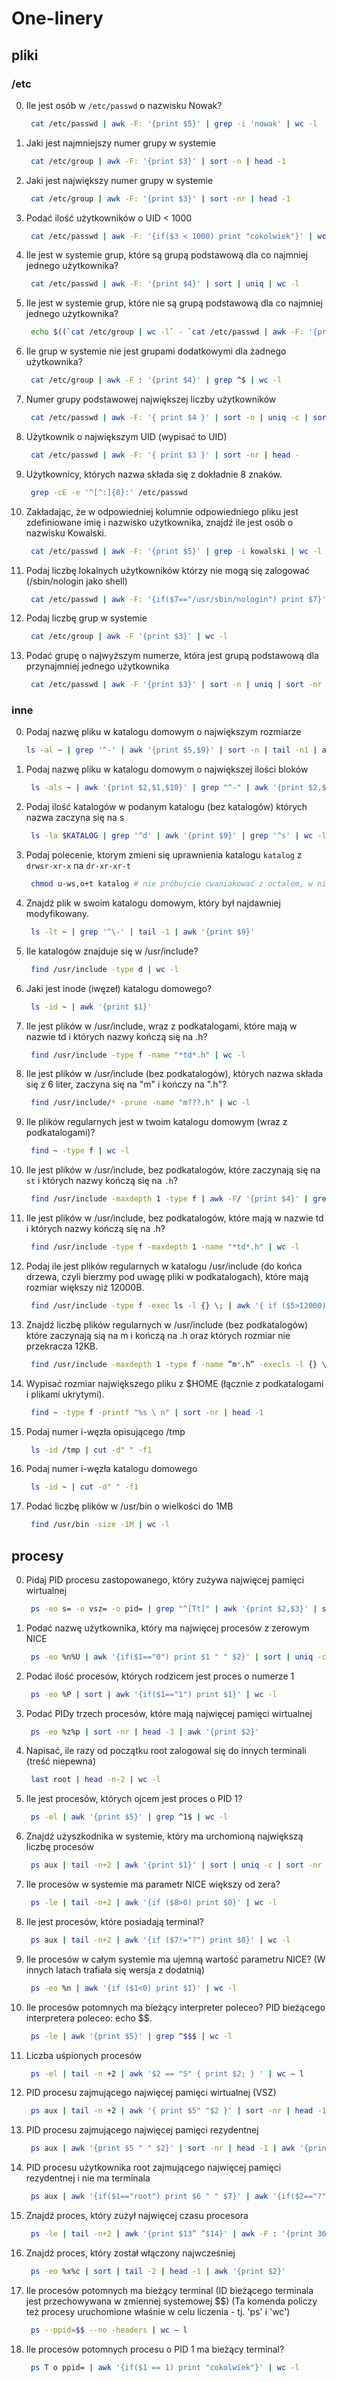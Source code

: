# One-linery

## pliki

### /etc

0. Ile jest osób w `/etc/passwd` o nazwisku Nowak?

    ```bash
     cat /etc/passwd | awk -F: '{print $5}' | grep -i 'nowak' | wc -l
    ```

0. Jaki jest najmniejszy numer grupy w systemie

    ```bash
     cat /etc/group | awk -F: '{print $3}' | sort -n | head -1
    ```

0. Jaki jest największy numer grupy w systemie

    ```bash
     cat /etc/group | awk -F: '{print $3}' | sort -nr | head -1
    ```

0. Podać ilość użytkowników o UID < 1000

    ```bash
     cat /etc/passwd | awk -F: '{if($3 < 1000) print "cokolwiek"}' | wc -l
    ```

0. Ile jest w systemie grup, które są grupą podstawową dla co najmniej jednego użytkownika?

    ```bash
     cat /etc/passwd | awk -F: '{print $4}' | sort | uniq | wc -l
    ```

0. Ile jest w systemie grup, które nie są grupą podstawową dla co najmniej jednego użytkownika?

    ```bash
     echo $((`cat /etc/group | wc -l` - `cat /etc/passwd | awk -F: '{print $4}' | sort -n | uniq | wc -l`))
    ```

0. Ile grup w systemie nie jest grupami dodatkowymi dla żadnego użytkownika?

    ```bash
     cat /etc/group | awk -F : '{print $4}' | grep ^$ | wc -l
    ```

0. Numer grupy podstawowej największej liczby użytkowników

    ```bash
     cat /etc/passwd | awk -F: '{ print $4 }' | sort -n | uniq -c | sort -nr | head -1 | awk '{ print $2 }'
    ```

0. Użytkownik o największym UID (wypisać to UID)

    ```bash
     cat /etc/passwd | awk -F: '{ print $3 }' | sort -nr | head -
    ```

0. Użytkownicy, których nazwa składa się z dokładnie 8 znaków.

    ```bash
     grep -cE -e '^[^:]{8}:' /etc/passwd
    ```

0. Zakładając, że w odpowiedniej kolumnie odpowiedniego pliku jest zdefiniowane imię i nazwisko użytkownika, znajdź ile jest osób o nazwisku Kowalski.

    ```bash
     cat /etc/passwd | awk -F: '{print $5}' | grep -i kowalski | wc -l
    ```

0. Podaj liczbę lokalnych użytkowników którzy nie mogą się zalogować (/sbin/nologin jako shell)

    ```bash
     cat /etc/passwd | awk -F: '{if($7=="/usr/sbin/nologin") print $7}' | wc -l
    ```

0. Podaj liczbę grup w systemie

    ```bash
     cat /etc/group | awk -F '{print $3}' | wc -l
    ```

0. Podać grupę o najwyższym numerze, która jest grupą podstawową dla przynajmniej jednego użytkownika

    ```bash
     cat /etc/passwd | awk -F '{print $3}' | sort -n | uniq | sort -nr | head -1
    ```

### inne

0. Podaj nazwę pliku w katalogu domowym o największym rozmiarze

    ```bash
    ls -al ~ | grep '^-' | awk '{print $5,$9}' | sort -n | tail -n1 | awk '{print $2}'
    ```

0. Podaj nazwę pliku w katalogu domowym o największej ilości bloków

    ```bash
     ls -als ~ | awk '{print $2,$1,$10}' | grep "^-" | awk '{print $2,$3}' | sort -nr | head -1 | awk '{print $2}'
    ```

0. Podaj ilość katalogów w podanym katalogu (bez katalogów) których nazwa zaczyna się na s

    ```bash
     ls -la $KATALOG | grep '^d' | awk '{print $9}' | grep '^s' | wc -l
    ```

0. Podaj polecenie, ktorym zmieni się uprawnienia katalogu `katalog` z `drwsr-xr-x` na `dr-xr-xr-t`

    ```bash
     chmod u-ws,o+t katalog # nie próbujcie cwaniakować z octalem, w niektórych implementacjach chmod nie resetuje SUID
    ```

0. Znajdź plik w swoim katalogu domowym, który był najdawniej modyfikowany.

    ```bash
     ls -lt ~ | grep '^\-' | tail -1 | awk '{print $9}'
    ```

0. Ile katalogów znajduje się w /usr/include?

    ```bash
     find /usr/include -type d | wc -l
    ```

0. Jaki jest inode (iwęzeł) katalogu domowego?

    ```bash
     ls -id ~ | awk '{print $1}'
    ```

0. Ile jest plików w /usr/include, wraz z podkatalogami, które mają w nazwie td i których nazwy kończą się na .h?

    ```bash
     find /usr/include -type f -name "*td*.h" | wc -l
    ```

0. Ile jest plików w /usr/include (bez podkatalogów), których nazwa składa się z 6 liter, zaczyna się na "m" i kończy na ".h"?

    ```bash
     find /usr/include/* -prune -name "m???.h" | wc -l
    ```

0. Ile plików regularnych jest w twoim katalogu domowym (wraz z podkatalogami)?

    ```bash
     find ~ -type f | wc -l
    ```

0. Ile jest plików w /usr/include, bez podkatalogów, które zaczynają się na `st` i których nazwy kończą się na `.h`?

    ```bash
     find /usr/include -maxdepth 1 -type f | awk -F/ '{print $4}' | grep '^st' | grep '.h$' | wc -l
    ```

0. Ile jest plików w /usr/include, bez podkatalogów, które mają w nazwie td i których nazwy kończą się na .h?

    ```bash
     find /usr/include -type f -maxdepth 1 -name "*td*.h" | wc -l
    ```

0. Podaj ile jest plików regularnych w katalogu /usr/include (do końca drzewa, czyli bierzmy pod uwagę pliki w podkatalogach), które mają rozmiar większy niż 12000B.

    ```bash
     find /usr/include -type f -exec ls -l {} \; | awk '{ if ($5>12000) print $0}' | wc -l
    ```

0. Znajdź liczbę plików regularnych w /usr/include (bez podkatalogów) które zaczynają sią na m i kończą na .h oraz których rozmiar nie przekracza 12KB.

    ```bash
     find /usr/include -maxdepth 1 -type f -name ”m*.h” -execls -l {} \ ; | awk '{if($5<12000) print $9}' | wc -l
    ```

0. Wypisać rozmiar największego pliku z $HOME (łącznie z podkatalogami i plikami ukrytymi).

    ```bash
     find ~ -type f -printf "%s \ n" | sort -nr | head -1
    ```

0. Podaj numer i-węzła opisującego /tmp

    ```bash
     ls -id /tmp | cut -d" " -f1
    ```

0. Podaj numer i-węzła katalogu domowego

    ```bash
     ls -id ~ | cut -d" " -f1
    ```

0. Podać liczbę plików w /usr/bin o wielkości do 1MB

    ```bash
     find /usr/bin -size -1M | wc -l
    ```

## procesy


0. Pidaj PID procesu zastopowanego, który zużywa najwięcej pamięci wirtualnej

    ```bash
     ps -eo s= -o vsz= -o pid= | grep "^[Tt]" | awk '{print $2,$3}' | sort -nr | head -1 | awk '{print $2}'
    ```

0. Podać nazwę użytkownika, który ma najwięcej procesów z zerowym NICE

    ```bash
     ps -eo %n%U | awk '{if($1=="0") print $1 " " $2}' | sort | uniq -c | sort -nr | head -1 | awk '{print $3}'
    ```

0. Podać ilość procesów, których rodzicem jest proces o numerze 1

    ```bash
     ps -eo %P | sort | awk '{if($1=="1") print $1}' | wc -l
    ```

0. Podać PIDy trzech procesów, które mają najwięcej pamięci wirtualnej

    ```bash
     ps -eo %z%p | sort -nr | head -3 | awk '{print $2}'
    ```

0. Napisać, ile razy od początku root zalogowal się do innych terminali (treść niepewna)

    ```bash
     last root | head -n-2 | wc -l
    ```

0. Ile jest procesów, których ojcem jest proces o PID 1?

    ```bash
     ps -el | awk '{print $5}' | grep ^1$ | wc -l
    ```

0. Znajdź użyszkodnika w systemie, który ma urchomioną największą liczbę procesów

    ```bash
     ps aux | tail -n+2 | awk '{print $1}' | sort | uniq -c | sort -nr | head -1 | awk '{print $2}'
    ```

0. Ile procesów w systemie ma parametr NICE większy od zera?

    ```bash
     ps -le | tail -n+2 | awk '{if ($8>0) print $0}' | wc -l
    ```

0. Ile jest procesów, które posiadają terminal?

    ```bash
     ps aux | tail -n+2 | awk '{if ($7!="?") print $0}' | wc -l
    ```

0. Ile procesów w całym systemie ma ujemną wartość parametru NICE? (W innych latach trafiała się wersja z dodatnią)

    ```bash
     ps -eo %n | awk '{if ($1<0) print $1}' | wc -l
    ```

0. Ile procesów potomnych ma bieżący interpreter poleceo? PID bieżącego interpretera poleceo: echo $$.

    ```bash
     ps -le | awk '{print $5}' | grep ^$$$ | wc -l
    ```

0. Liczba uśpionych procesów

    ```bash
     ps -el | tail -n +2 | awk '$2 == "S" { print $2; } ' | wc – l
    ```

0. PID procesu zajmującego najwięcej pamięci wirtualnej (VSZ)

    ```bash
     ps aux | tail -n +2 | awk '{ print $5" "$2 }' | sort -nr | head -1 | awk '{ print $2 }'
    ```

0. PID procesu zajmującego najwięcej pamięci rezydentnej 

    ```bash
     ps aux | awk '{print $5 " " $2}' | sort -nr | head -1 | awk '{print $2}'
    ```

0. PID procesu użytkownika root zajmującego najwięcej pamięci rezydentnej i nie ma terminala

    ```bash
     ps aux | awk '{if($1=="root") print $6 " " $7}' | awk '{if($2=="?") print $1}' | sort -nr | head -1
    ```

0. Znajdź proces, który zużył najwięcej czasu procesora

    ```bash
     ps -le | tail -n+2 | awk '{print $13” ”$14}' | awk -F : '{print 3600*$1+60*$2+$3” ”$4}' | sort -nr | head -n+1 | awk '{print $2}'
    ```

0. Znajdź proces, który został włączony najwcześniej

    ```bash
     ps -eo %x%c | sort | tail -2 | head -1 | awk '{print $2}'
    ```

0. Ile procesów potomnych ma bieżący terminal (ID bieżącego terminala jest przechowywana w zmiennej systemowej $$) (Ta komenda policzy też procesy uruchomione właśnie w celu liczenia - tj.  'ps' i 'wc')

    ```bash
     ps --ppid=$$ --no -headers | wc – l
    ```

0. Ile procesów potomnych procesu o PID 1 ma bieżący terminal?

    ```bash
     ps T o ppid= | awk '{if($1 == 1) print "cokolwiek"}' | wc -l
    ```
